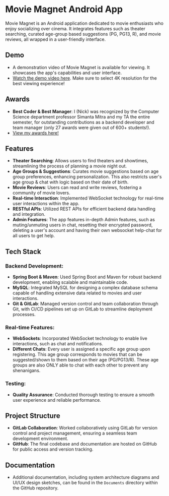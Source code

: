 # Movie Magnet Android App

Movie Magnet is an Android application dedicated to movie enthusiasts who enjoy socializing over cinema. It integrates features such as theater searching, curated age-group based suggestions (PG, PG13, R), and movie reviews, all wrapped in a user-friendly interface.

## Demo

- A demonstration video of Movie Magnet is available for viewing. It showcases the app's capabilities and user interface.
- [Watch the demo video here](https://drive.google.com/file/d/1y7Od1rRmp6tVQmu3a-cz0oVwLy3YiD5V/view?usp=drive_link). Make sure to select 4K resolution for the best viewing experience!

## Awards

- **Best Coder & Best Manager**: I (Nick) was recognized by the Computer Science department professor Simanta Mitra and my TA the entire semester, for outstanding contributions as a backend developer and team manager (only 27 awards were given out of 600+ students!).
- [View my awards here!](https://drive.google.com/file/d/102cRfdgZHHX7RKtiBY2ifmtN_wIMyMYG/view)


## Features

- **Theater Searching**: Allows users to find theaters and showtimes, streamlining the process of planning a movie night out.
- **Age Groups & Suggestions**: Curates movie suggestions based on age group preferences, enhancing personalization. This also restricts user's age group & chat with logic based on their date of birth.
- **Movie Reviews**: Users can read and write reviews, fostering a community of movie lovers.
- **Real-time Interaction**: Implemented WebSocket technology for real-time user interactions within the app.
- **RESTful APIs**: Utilized REST APIs for efficient backend data handling and integration.
- **Admin Features**: The app features in-depth Admin features, such as muting/unmuting users in chat, resetting their encrypted password, deleting a user's account and having their own websocket help-chat for all users to get help. 

## Tech Stack

### Backend Development:

- **Spring Boot & Maven**: Used Spring Boot and Maven for robust backend development, enabling scalable and maintainable code.
- **MySQL**: Integrated MySQL for designing a complex database schema capable of handling extensive data related to movies and user interactions.
- **Git & GitLab**: Managed version control and team collaboration through Git, with CI/CD pipelines set up on GitLab to streamline deployment processes.

### Real-time Features:

- **WebSockets**: Incorporated WebSocket technology to enable live interactions, such as chat and notifications.
- **Different Chats**: Every user is assigned a specific age group upon registering. This age group corresponds to movies that can be suggested/shown to them based on their age (PG/PG13/R). These age groups are also ONLY able to chat with each other to prevent any shenanigans.

### Testing:

- **Quality Assurance**: Conducted thorough testing to ensure a smooth user experience and reliable performance.

## Project Structure

- **GitLab Collaboration**: Worked collaboratively using GitLab for version control and project management, ensuring a seamless team development environment.
- **GitHub**: The final codebase and documentation are hosted on GitHub for public access and version tracking.

## Documentation

- Additional documentation, including system architecture diagrams and UI/UX design sketches, can be found in the `Documents` directory within the GitHub repository.



